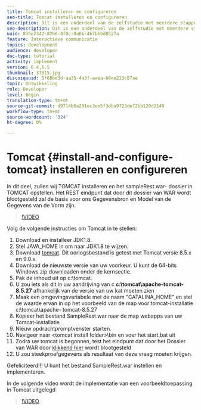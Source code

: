 ```yaml
---
title: Tomcat installeren en configureren
seo-title: Tomcat installeren en configureren
description: Dit is een onderdeel van de zelfstudie met meerdere stappen voor het maken van uw eerste interactieve communicatiedocument. In dit onderdeel wordt TOMCAT geïnstalleerd en wordt het bestand sampleRest.war in TOMCAT geïmplementeerd. Het REST eindpunt dat door dit dossier van WAR wordt blootgesteld zal de basis voor ons Gegevensbron en Model van de Gegevens van de Vorm zijn.
seo-description: Dit is een onderdeel van de zelfstudie met meerdere stappen voor het maken van uw eerste interactieve communicatiedocument. In dit onderdeel wordt TOMCAT geïnstalleerd en wordt het bestand sampleRest.war in TOMCAT geïmplementeerd. Het REST eindpunt dat door dit dossier van WAR wordt blootgesteld zal de basis voor ons Gegevensbron en Model van de Gegevens van de Vorm zijn.
uuid: 835e2342-82b6-4f0c-9a6b-467bbbd8527a
feature: Interactieve communicatie
topics: development
audience: developer
doc-type: tutorial
activity: implement
version: 6.4,6.5
thumbnail: 37815.jpg
discoiquuid: 5f68be3d-aa35-4a3f-aaea-b8ee213c87ae
topic: Ontwikkeling
role: Developer
level: Begin
translation-type: tm+mt
source-git-commit: d9714b9a291ec3ee5f3dba9723de72bb120d2149
workflow-type: tm+mt
source-wordcount: '324'
ht-degree: 0%

---
```



# Tomcat {#install-and-configure-tomcat} installeren en configureren

In dit deel, zullen wij TOMCAT installeren en het sampleRest.war- dossier in TOMCAT opstellen. Het REST eindpunt dat door dit dossier van WAR wordt blootgesteld zal de basis voor ons Gegevensbron en Model van de Gegevens van de Vorm zijn.

>[!VIDEO](https://video.tv.adobe.com/v/37815/?quality=9&learn=on)

Volg de volgende instructies om Tomcat in te stellen:

1. Download en installeer JDK1.8.
2. Stel JAVA_HOME in om naar JDK1.8 te wijzen.
3. Download [tomcat](https://tomcat.apache.org/). Dit oorlogsbestand is getest met Tomcat versie 8.5.x en 9.0.x.
4. Download de nieuwste versie van uw voorkeur. U kunt de 64-bits Windows zip downloaden onder de kernsectie.
5. Pak de inhoud uit op c:\tomcat.
6. U zou iets als dit in uw aandrijving van c **c:\tomcat\apache-tomcat-8.5.27** afhankelijk van de versie van uw kat moeten zien
7. Maak een omgevingsvariabele met de naam &quot;CATALINA_HOME&quot; en stel de waarde ervan in op het voorbeeld van de map voor tomcat-installatie c:\tomcat\apache- tomcat-8.5.27
8. Kopieer het bestand SampleRest.war naar de map webapps van uw Tomcat-installatie
9. Nieuw opdrachtpromptvenster starten.
10. Navigeer naar &lt;tomcat install folder>\bin en voer het start.bat uit
11. Zodra uw tomcat is begonnen, test het eindpunt dat door het Dossier van WAR door [klikkend hier](http://localhost:8080/SampleRest/webapi/getStatement/9586) wordt blootgesteld
12. U zou steekproefgegevens als resultaat van deze vraag moeten krijgen.

Gefeliciteerd!!! U kunt het bestand SampleRest.war instellen en implementeren.

In de volgende video wordt de implementatie van een voorbeeldtoepassing in Tomcat uitgelegd
>[!VIDEO](https://video.tv.adobe.com/v/37815)